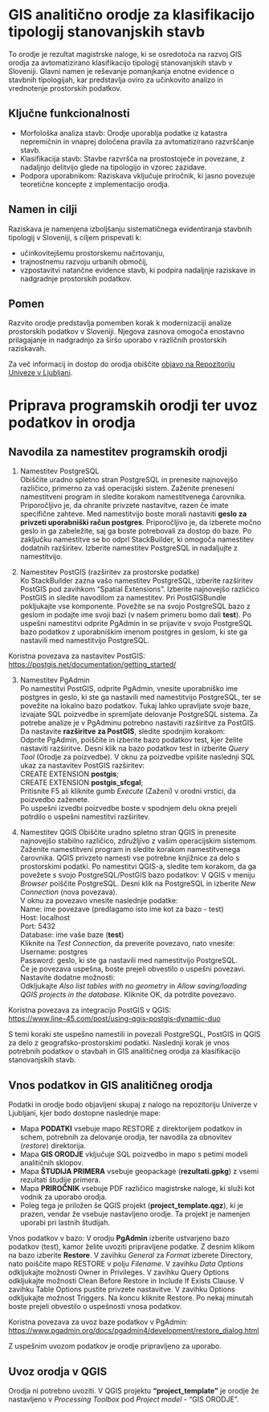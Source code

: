 # GIS analitično orodje za klasifikacijo tipologij stanovanjskih stavb

To orodje je rezultat magistrske naloge, ki se osredotoča na razvoj GIS orodja za avtomatizirano klasifikacijo tipologij stanovanjskih stavb v Sloveniji. Glavni namen je reševanje pomanjkanja enotne evidence o stavbnih tipologijah, kar predstavlja oviro za učinkovito analizo in vrednotenje prostorskih podatkov.

## Ključne funkcionalnosti
- Morfološka analiza stavb: Orodje uporablja podatke iz katastra nepremičnin in vnaprej določena pravila za avtomatizirano razvrščanje stavb.
- Klasifikacija stavb: Stavbe razvršča na prostostoječe in povezane, z nadaljnjo delitvijo glede na tipologijo in vzorec zazidave.
- Podpora uporabnikom: Raziskava vključuje priročnik, ki jasno povezuje teoretične koncepte z implementacijo orodja.

## Namen in cilji
Raziskava je namenjena izboljšanju sistematičnega evidentiranja stavbnih tipologij v Sloveniji, s ciljem prispevati k:
- učinkovitejšemu prostorskemu načrtovanju,
- trajnostnemu razvoju urbanih območij,
- vzpostavitvi natančne evidence stavb, ki podpira nadaljnje raziskave in nadgradnje prostorskih podatkov.

## Pomen
Razvito orodje predstavlja pomemben korak k modernizaciji analize prostorskih podatkov v Sloveniji. Njegova zasnova omogoča enostavno prilagajanje in nadgradnjo za širšo uporabo v različnih prostorskih raziskavah.
<br/>

Za več informacij in dostop do orodja obiščite [objavo na Repozitoriju Univeze v Ljubljani](https://repozitorij.uni-lj.si/IzpisGradiva.php?id=164021&lang=slv).



# Priprava programskih orodji ter uvoz podatkov in orodja

## Navodila za namestitev programskih orodji
1. Namestitev PostgreSQL<br/>
Obiščite uradno spletno stran PostgreSQL in prenesite najnovejšo različico, primerno za vaš operacijski sistem. Zaženite preneseni namestitveni program in sledite korakom namestitvenega čarovnika. Priporočljivo je, da ohranite privzete nastavitve, razen če imate specifične zahteve. Med namestitvijo boste morali nastaviti **geslo za privzeti uporabniški račun postgres**. Priporočljivo je, da izberete močno geslo in ga zabeležite, saj ga boste potrebovali za dostop do baze. Po zaključku namestitve se bo odprl StackBuilder, ki omogoča namestitev dodatnih razširitev. Izberite namestitev PostgreSQL in nadaljujte z namestitvijo.

2. Namestitev PostGIS (razširitev za prostorske podatke)<br/>
Ko StackBuilder zazna vašo namestitev PostgreSQL, izberite razširitev PostGIS pod zavihkom “Spatial Extensions”. Izberite najnovejšo različico PostGIS in sledite navodilom za namestitev. Pri PostGISBundle pokljukajte vse komponente. Povežite se na svojo PostgreSQL bazo z geslom in podajte ime svoji bazi (v našem primeru bomo dali **test**). Po uspešni namestitvi odprite PgAdmin in se prijavite v svojo PostgreSQL bazo podatkov z uporabniškim imenom postgres in geslom, ki ste ga nastavili med namestitvijo PostgreSQL.<br/>

Koristna povezava za nastavitev PostGIS:<br/>
https://postgis.net/documentation/getting_started/

3. Namestitev PgAdmin<br/>
Po namestitvi PostGIS, odprite PgAdmin, vnesite uporabniško ime postgres in geslo, ki ste ga nastavili med namestitvijo PostgreSQL, ter se povežite na lokalno bazo podatkov. Tukaj lahko upravljate svoje baze, izvajate SQL poizvedbe in spremljate delovanje PostgreSQL sistema. Za potrebe analize je v PgAdminu potrebno nastaviti razširitve za PostGIS. Da nastavite **razširitve za PostGIS**, sledite spodnjim korakom:<br/>
Odprite PgAdmin, poiščite in izberite bazo podatkov test, kjer želite nastaviti razširitve. Desni klik na bazo podatkov test in izberite _Query Tool_ (Orodje za poizvedbe).
V oknu za poizvedbe vpišite naslednji SQL ukaz za nastavitev PostGIS razširitev:<br/>
CREATE EXTENSION **postgis**;<br/>
CREATE EXTENSION **postgis_sfcgal**;<br/>
Pritisnite F5 ali kliknite gumb _Execute_ (Zaženi) v orodni vrstici, da poizvedbo zaženete.<br/>
Po uspešni izvedbi poizvedbe boste v spodnjem delu okna prejeli potrdilo o uspešni namestitvi razširitev.

4. Namestitev QGIS
Obiščite uradno spletno stran QGIS in prenesite najnovejšo stabilno različico, združljivo z vašim operacijskim sistemom. Zaženite namestitveni program in sledite korakom namestitvenega čarovnika. QGIS privzeto namesti vse potrebne knjižnice za delo s prostorskimi podatki. Po namestitvi QGIS-a, sledite tem korakom, da ga povežete s svojo PostgreSQL/PostGIS bazo podatkov:
V QGIS v meniju _Browser_ poiščite PostgreSQL. Desni klik na PostgreSQL in izberite _New Connection_ (nova povezava).<br/>
V oknu za povezavo vnesite naslednje podatke:<br/>
Name: ime povezave (predlagamo isto ime kot za bazo - test)<br/>
Host: localhost<br/>
Port: 5432<br/>
Database: ime vaše baze (**test**)<br/>
Kliknite na _Test Connection_, da preverite povezavo, nato vnesite:<br/>
Username: postgres<br/>
Password: geslo, ki ste ga nastavili med namestitvijo PostgreSQL.<br/>
Če je povezava uspešna, boste prejeli obvestilo o uspešni povezavi.<br/>
Nastavite dodatne možnosti:<br/>
Odkljukajte _Also list tables with no geometry_ in _Allow saving/loading QGIS projects in the database_.
Kliknite OK, da potrdite povezavo.<br/>

Koristna povezava za integracijo PostGIS v QGIS:<br/>
https://www.line-45.com/post/using-qgis-postgis-dynamic-duo

S temi koraki ste uspešno namestili in povezali PostgreSQL, PostGIS in QGIS za delo z geografsko-prostorskimi podatki. Naslednji korak je vnos potrebnih podatkov o stavbah in GIS analitičneg orodja za klasifikacijo stanovanjskih stavb.

## Vnos podatkov in GIS analitičneg orodja
Podatki in orodje bodo objavljeni skupaj z nalogo na repozitoriju Univerze v Ljubljani, kjer bodo dostopne naslednje mape:
- Mapa **PODATKI** vsebuje mapo RESTORE z direktorijem podatkov in schem, potrebnih za delovanje orodja, ter navodila za obnovitev (_restore_) direktorija.
- Mapa **GIS ORODJE** vključuje SQL poizvedbo in mapo s petimi modeli analitičnih sklopov.
- Mapa **ŠTUDIJA PRIMERA** vsebuje geopackage (**rezultati.gpkg**) z vsemi rezultati študije primera.
- Mapa **PRIROČNIK** vsebuje PDF različico magistrske naloge, ki služi kot vodnik za uporabo orodja.
- Poleg tega je priložen še QGIS projekt (**project_template.qgz**), ki je prazen, vendar že vsebuje nastavljeno orodje. Ta projekt je namenjen uporabi pri lastnih študijah.

Vnos podatkov v bazo:
V orodju **PgAdmin** izberite ustvarjeno bazo podatkov (test), kamor želite uvoziti pripravljene podatke.
Z desnim klikom na bazo izberite **Restore**.
V zavihku _General_ za _Format_ izberete Directory, nato poiščite mapo RESTORE v polju _Filename_.
V zavihku _Data Options_ odkljukajte možnosti Owner in Privileges.
V zavihku Query Options odkljukajte možnosti Clean Before Restore in Include If Exists Clause.
V zavihku Table Options pustite privzete nastavitve.
V zavihku Options odkljukajte možnost Triggers.
Na koncu kliknite Restore. Po nekaj minutah boste prejeli obvestilo o uspešnosti vnosa podatkov.

Koristna povezava za uvoz baze podatkov v PgAdmin:
https://www.pgadmin.org/docs/pgadmin4/development/restore_dialog.html

Z uspešnim uvozom podatkov je orodje pripravljeno za uporabo.


## Uvoz orodja v QGIS
Orodja ni potrebno uvoziti. V QGIS projektu **“project_template”** je orodje že nastavljeno v _Processing Toolbox_ pod _Project model_ - “GIS ORODJE”.
